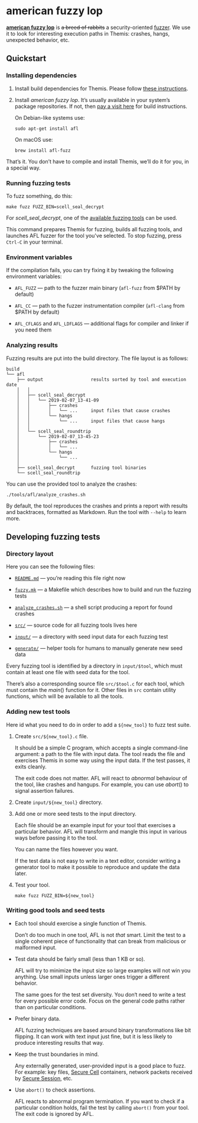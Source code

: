 american fuzzy lop
==================

[**american fuzzy lop**][afl]
is ~~a breed of rabbits~~ a security-oriented [fuzzer].
We use it to look for interesting execution paths in Themis:
crashes, hangs, unexpected behavior, etc.

[afl]: http://lcamtuf.coredump.cx/afl/
[fuzzer]: https://en.wikipedia.org/wiki/Fuzzing

## Quickstart

### Installing dependencies

 1. Install build dependencies for Themis.
    Please follow [these instructions][build].

 2. Install _american fuzzy lop_.
    It’s usually available in your system’s package repositories.
    If not, then [pay a visit here][afl] for build instructions.

    On Debian-like systems use:

    ```
    sudo apt-get install afl
    ```

    On macOS use:

    ```
    brew install afl-fuzz
    ```

That’s it.
You don’t have to compile and install Themis,
we’ll do it for you, in a special way.

[build]: https://github.com/cossacklabs/themis/wiki/Building-and-installing

### Running fuzzing tests

To fuzz something, do this:

```
make fuzz FUZZ_BIN=scell_seal_decrypt
```

For _scell_seal_decrypt_, one of the [available fuzzing tools] can be used.

This command prepares Themis for fuzzing,
builds all fuzzing tools,
and launches AFL fuzzer for the tool you've selected.
To stop fuzzing, press `Ctrl-C` in your terminal.

[available fuzzing tools]: input

### Environment variables

If the compilation fails,
you can try fixing it
by tweaking the following environment variables:

  - `AFL_FUZZ` —
    path to the fuzzer main binary
    (`afl-fuzz` from $PATH by default)

  - `AFL_CC` —
    path to the fuzzer instrumentation compiler
    (`afl-clang` from $PATH by default)

  - `AFL_CFLAGS` and `AFL_LDFLAGS` —
    additional flags for compiler and linker
    if you need them

### Analyzing results

Fuzzing results are put into the build directory.
The file layout is as follows:

```
build
└── afl
    ├── output                  results sorted by tool and execution date
    │   │
    │   ├── scell_seal_decrypt
    │   │   └── 2019-02-07_13-41-09
    │   │       ├── crashes
    │   │       │   └── ...     input files that cause crashes
    │   │       └── hangs
    │   │           └── ...     input files that cause hangs
    │   │
    │   └── scell_seal_roundtrip
    │       └── 2019-02-07_13-45-23
    │           ├── crashes
    │           │   └── ...
    │           └── hangs
    │               └── ...
    │
    ├── scell_seal_decrypt      fuzzing tool binaries
    └── scell_seal_roundtrip
```

You can use the provided tool to analyze the crashes:

```
./tools/afl/analyze_crashes.sh
```

By default, the tool reproduces the crashes
and prints a report with results and backtraces,
formatted as Markdown.
Run the tool with `--help` to learn more.

## Developing fuzzing tests

### Directory layout

Here you can see the following files:

  - [`README.md`](README.md) —
    you’re reading this file right now

  - [`fuzzy.mk`](fuzzy.mk) —
    a Makefile which describes how to build and run the fuzzing tests

  - [`analyze_crashes.sh`](analyze_crashes.sh) —
    a shell script producing a report for found crashes

  - [`src/`](src) —
    source code for all fuzzing tools lives here

  - [`input/`](input) —
    a directory with seed input data for each fuzzing test

  - [`generate/`](generate) —
    helper tools for humans to manually generate new seed data

Every fuzzing tool is identified by a directory in `input/$tool`,
which must contain at least one file with seed data for the tool.

There’s also a corresponding source file `src/$tool.c` for each tool,
which must contain the _main_() function for it.
Other files in `src` contain utility functions,
which will be available to all the tools.

### Adding new test tools

Here id what you need to do
in order to add a `${new_tool}` to fuzz test suite.

 1. Create `src/${new_tool}.c` file.

    It should be a simple C program,
    which accepts a single command-line argument:
    a path to the file with input data.
    The tool reads the file and
    exercises Themis in some way using the input data.
    If the test passes, it exits cleanly.

    The exit code does not matter.
    AFL will react to _abnormal_ behaviour of the tool,
    like crashes and hangups.
    For example, you can use _abort_() to signal
    assertion failures.

 2. Create `input/${new_tool}` directory.

 3. Add one or more seed tests to the input directory.

    Each file should be an example input for your tool
    that exercises a particular behavior.
    AFL will transform and mangle this input in various ways
    before passing it to the tool.

    You can name the files however you want.

    If the test data is not easy to write in a text editor,
    consider writing a generator tool
    to make it possible to reproduce and
    update the data later.

 4. Test your tool.

    ```
    make fuzz FUZZ_BIN=${new_tool}
    ```

### Writing good tools and seed tests

  - Each tool should exercise a single function of Themis.

    Don’t do too much in one tool, AFL is not _that_ smart.
    Limit the test to a single coherent piece of functionality
    that can break from malicious or malformed input.

  - Test data should be fairly small (less than 1 KB or so).

    AFL will try to minimize the input size
    so large examples will not win you anything.
    Use small inputs
    unless larger ones trigger a different behavior.

    The same goes for the test set diversity.
    You don‘t need to write a test for every possible error code.
    Focus on the general code paths 
    rather than on particular conditions.

  - Prefer binary data.

    AFL fuzzing techniques are based around binary transformations
    like bit flipping.
    It can work with text input just fine,
    but it is less likely
    to produce interesting results that way.

  - Keep the trust boundaries in mind.

    Any externally generated, user-provided
    input is a good place to fuzz.
    For example:
    key files,
    [Secure Cell](https://docs.cossacklabs.com/pages/secure-cell-cryptosystem/) containers,
    network packets received by [Secure Session](https://docs.cossacklabs.com/pages/secure-session-cryptosystem/),
    etc.

  - Use `abort()` to check assertions.

    AFL reacts to abnormal program termination.
    If you want to check if a particular condition holds,
    fail the test by calling `abort()` from your tool.
    The exit code is ignored by AFL.
